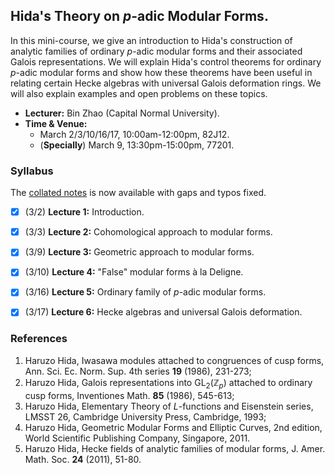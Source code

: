 <head>
    <script src="https://cdn.mathjax.org/mathjax/latest/MathJax.js?config=TeX-AMS-MML_HTMLorMML" type="text/javascript"></script>
    <script type="text/x-mathjax-config">
        MathJax.Hub.Config({
            tex2jax: {
            skipTags: ['script', 'noscript', 'style', 'textarea', 'pre'],
            inlineMath: [['$','$']]
            }
        });
    </script>
</head>

## Hida's Theory on _p_-adic Modular Forms.

In this mini-course, we give an introduction to Hida's construction of analytic families of ordinary _p_-adic modular forms and their associated Galois representations. We will explain Hida's control theorems for ordinary _p_-adic modular forms and show how these theorems have been useful in relating certain Hecke algebras with universal Galois deformation rings. We will also explain examples and open problems on these topics.
- **Lecturer:** Bin Zhao (Capital Normal University).
- **Time & Venue:** 
  - March 2/3/10/16/17, 10:00am-12:00pm, 82J12.
  - (**Specially**) March 9, 13:30pm-15:00pm, 77201.


### Syllabus

The [collated notes](././Hida.pdf) is now available with gaps and typos fixed.

- [x] (3/2) **Lecture 1:** Introduction. 
- [x] (3/3) **Lecture 2:** Cohomological approach to modular forms. 
- [x] (3/9) **Lecture 3:** Geometric approach to modular forms. 
- [x] (3/10) **Lecture 4:** "False" modular forms à la Deligne. 
- [x] (3/16) **Lecture 5:** Ordinary family of _p_-adic modular forms. 
- [x] (3/17) **Lecture 6:** Hecke algebras and universal Galois deformation. 


### References

1. Haruzo Hida, Iwasawa modules attached to congruences of cusp forms, Ann. Sci. Ec. Norm. Sup. 4th series **19** (1986), 231-273;
2. Haruzo Hida, Galois representations into $\mathrm{GL}_2(\mathbb{Z}_p)$ attached to ordinary cusp forms, Inventiones Math. **85** (1986), 545-613;
3. Haruzo Hida, Elementary Theory of $L$-functions and Eisenstein series, LMSST 26, Cambridge University Press, Cambridge, 1993;
4. Haruzo Hida, Geometric Modular Forms and Elliptic Curves, 2nd edition, World Scientific Publishing Company, Singapore, 2011.
5. Haruzo Hida, Hecke fields of analytic families of modular forms, J. Amer. Math. Soc. **24** (2011), 51-80.
